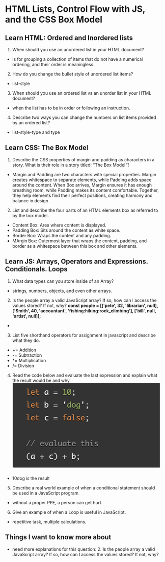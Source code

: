 # HTML Lists, Control Flow with JS, and the CSS Box Model

## Learn HTML: Ordered and Inordered lists

1. When should you use an unordered list in your HTML document?

- is for grouping a collection of items that do not have a numerical ordering, and their order is meaningless.

2. How do you change the bullet style of unordered list items?

- list-style

3. When should you use an ordered list vs an unorder list in your HTML document?

- when the list has to be in order or following an instruction.

4. Describe two ways you can change the numbers on list items provided by an ordered list?

- list-style-type and type

## Learn CSS: The Box Model

1. Describe the CSS properties of margin and padding as characters in a story. What is their role in a story titled: “The Box Model”?

- Margin and Padding are two characters with special properties. Margin creates whitespace to separate elements, while Padding adds space around the content. When Box arrives, Margin ensures it has enough breathing room, while Padding makes its content comfortable. Together, they help elements find their perfect positions, creating harmony and balance in design.

2. List and describe the four parts of an HTML elements box as referred to by the box model.

- Content Box: Area where content is displayed.
- Padding Box: Sits around the content as white space.
- Border Box: Wraps the content and any padding.
- MArgin Box: Outermost layer that wraps the content, padding, and border as a whitespace between this box and other elements.

## Learn JS: Arrays, Operators and Expressions. Conditionals. Loops

1. What data types can you store inside of an Array?

- strings, numbers, objects, and even other arrays.

2. Is the people array a valid JavaScript array? If so, how can I access the values stored? If not, why?
 **const people = [['pete', 32, 'librarian', null], ['Smith', 40, 'accountant', 'fishing:hiking:rock_climbing'], ['bill', null, 'artist', null]];**

 - 


3. List five shorthand operators for assignment in javascript and describe what they do.

- += Addition
- -= Subtraction
- *= Multiplication
- /= Division

4. Read the code below and evaluate the last expression and explain what the result would be and why.
![Read3](read3.png)

- 10dog is the result

5. Describe a real world example of when a conditional statement should be used in a JavaScript program.

- without a proper PPE, a person can get hurt.

6. Give an example of when a Loop is useful in JavaScript.

- repetitive task, multiple calculations.

## Things I want to know more about

- need more explanations for this question: 2. Is the people array a valid JavaScript array? If so, how can I access the values stored? If not, why?
